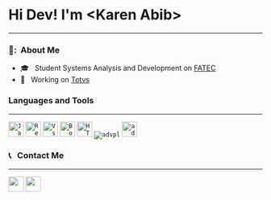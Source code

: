<html>
  <h1>Hi Dev! I'm &lt;Karen Abib&gt;</h1>
  <hr>
  
  <h3> 👧: &nbsp;About Me </h3>
  
  - 🎓 &nbsp; Student Systems Analysis and Development on <a href="https://site.fatecfranca.edu.br/">FATEC</a>
  - 💼 &nbsp; Working  on <a href="https://www.totvs.com/">Totvs</a>
  
  
  <h3>Languages and Tools</h3>
  <hr>
    <code><img height="30" src="https://img.shields.io/badge/JavaScript-F7DF1E?style=flat&logo=javascript&logoColor=black" alt="JavaScript"/></code>
    <code><img height="30" src="https://img.shields.io/badge/-React-CC342D?style=flat&logo=React&color=#fc03f0" alt="React"/></code>
    <code><img height="30" src="https://img.shields.io/badge/-VSCode-171615?style=flat&logo=Visual+Studio+Code&logoColor=white&color=0384fc" alt="Vs"/></code>
    <code><img height="30" src="https://img.shields.io/badge/-Bootstrap-171615?style=flat&logo=Bootstrap&color=fc03f0&logoColor=white" alt="Bootstrap"/></code>
    <code><img height="30" src="https://img.shields.io/badge/HTML5-E34F26?style=flat&logo=html5&logoColor=white" alt="HTML"/></code>
    <code><img heigth="100" src="https://img.shields.io/badge/ADVPL-035efc?style=flat&logo=C&logoColor=black" alt="advpl"/></code>
    <code><img height="30" src="https://img.shields.io/badge/AdobeXD-fc03d7?style=flat&logo=adobe&logoColor=black" alt="adobe"/></code>
  
  <h3> 📞 &nbsp; Contact Me</h3>
  <hr>
  <p align="left">
  <a href="mailto:karen.abib@gmail.com" alt="Gmail">
  <img height=30 src="https://img.shields.io/badge/-Gmail-FF0000?style=flat&labelColor=FF0000&logo=gmail&logoColor=white&link=karen.abib@gmail.com" /></a>

  <a href="https://www.linkedin.com/in/karen-abib/" alt="Linkedin">
  <img height=30 src="https://img.shields.io/badge/-Linkedin-0e76a8?style=flat&logo=Linkedin&logoColor=white&link=https://www.linkedin.com/in/karen-abib/" /></a>

</p>
</html>
